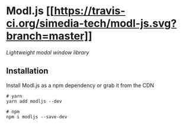 # Modl.js [[https://travis-ci.org/simedia-tech/modl-js.svg?branch=master]]
*Lightweight modal window library*

## Installation
Install Modl.js as a npm dependency or grab it from the CDN

```shell
# yarn
yarn add modljs --dev

# npm
npm i modljs --save-dev
```
